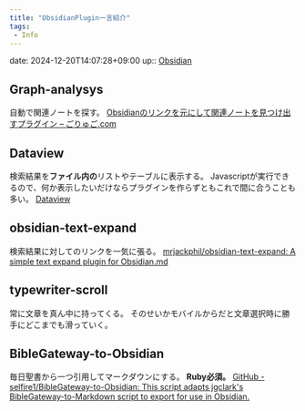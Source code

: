 ```yaml
---
title: "ObsidianPlugin一言紹介"
tags:
 - Info
---
```


date: 2024-12-20T14:07:28+09:00
up:: [Obsidian](Bar/App/Obsidian.md)

## Graph-analysys
自動で関連ノートを探す。
[Obsidianのリンクを元にして関連ノートを見つけ出すプラグイン – ごりゅご.com](https://goryugo.com/20211115/graph-analysis/)

## Dataview
検索結果を**ファイル内の**リストやテーブルに表示する。
Javascriptが実行できるので、何か表示したいだけならプラグインを作らずともこれで間に合うことも多い。
[Dataview](https://blacksmithgu.github.io/obsidian-dataview/)

## obsidian-text-expand
検索結果に対してのリンクを一気に張る。
[mrjackphil/obsidian-text-expand: A simple text expand plugin for Obsidian.md](https://github.com/mrjackphil/obsidian-text-expand)

## typewriter-scroll
常に文章を真ん中に持ってくる。
そのせいかモバイルからだと文章選択時に勝手にどこまでも滑っていく。

## BibleGateway-to-Obsidian
毎日聖書から一つ引用してマークダウンにする。
**Ruby必須。**
[GitHub - selfire1/BibleGateway-to-Obsidian: This script adapts jgclark's BibleGateway-to-Markdown script to export for use in Obsidian.](https://github.com/selfire1/BibleGateway-to-Obsidian)